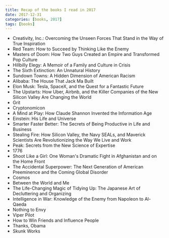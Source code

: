 ```yaml
---
title: Recap of the books I read in 2017
date: 2017-12-31
categories: [books, 2017]
tags: [books]
---
```

* Creativity, Inc.: Overcoming the Unseen Forces That Stand in the Way of True Inspiration
* Red Team: How to Succeed by Thinking Like the Enemy
* Masters of Doom: How Two Guys Created an Empire and Transformed Pop Culture
* Hillbilly Elegy: A Memoir of a Family and Culture in Crisis
* The Sixth Extinction: An Unnatural History
* Sundown Towns: A Hidden Dimension of American Racism
* Alibaba: The House That Jack Ma Built
* Elon Musk: Tesla, SpaceX, and the Quest for a Fantastic Future
* The Upstarts: How Uber, Airbnb, and the Killer Companies of the New Silicon Valley Are Changing the World
* Grit
* Cryptonomicon
* A Mind at Play: How Claude Shannon Invented the Information Age
* Einstein: His Life and Universe
* Smarter Faster Better: The Secrets of Being Productive in Life and Business
* Stealing Fire: How Silicon Valley, the Navy SEALs, and Maverick Scientists Are Revolutionizing the Way We Live and Work
* Peak: Secrets from the New Science of Expertise
* 1776
* Shoot Like a Girl: One Woman's Dramatic Fight in Afghanistan and on the Home Front
* The Accidental Superpower: The Next Generation of American Preeminence and the Coming Global Disorder
* Cosmos
* Between the World and Me
* The Life-Changing Magic of Tidying Up: The Japanese Art of Decluttering and Organizing
* Intelligence in War: Knowledge of the Enemy from Napoleon to Al-Qaeda
* Nothing to Envy
* Viper Pilot
* How to Win Friends and Influence People
* Thanks, Obama
* Skunk Works